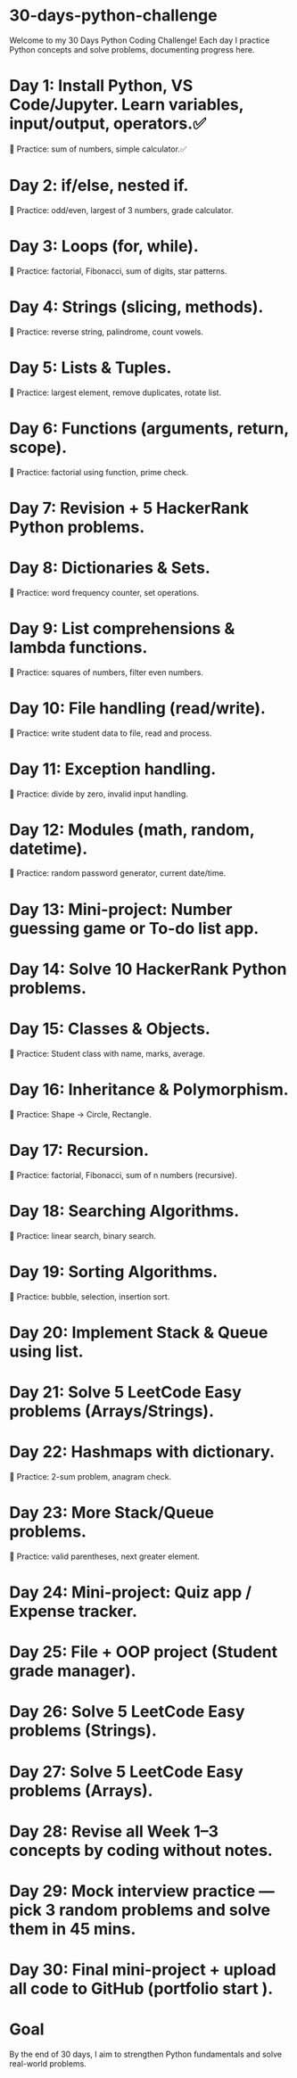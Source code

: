 # 30-days-python-challenge
  Welcome to my 30 Days Python Coding Challenge! Each day I practice Python concepts and solve problems, documenting progress here.
# Day 1: Install Python, VS Code/Jupyter. Learn variables, input/output, operators.✅
🔹 Practice: sum of numbers, simple calculator.✅

# Day 2: if/else, nested if.
🔹 Practice: odd/even, largest of 3 numbers, grade calculator.

# Day 3: Loops (for, while).
🔹 Practice: factorial, Fibonacci, sum of digits, star patterns.

# Day 4: Strings (slicing, methods).
🔹 Practice: reverse string, palindrome, count vowels.

# Day 5: Lists & Tuples.
🔹 Practice: largest element, remove duplicates, rotate list.

# Day 6: Functions (arguments, return, scope).
🔹 Practice: factorial using function, prime check.

# Day 7: Revision + 5 HackerRank Python problems.

# Day 8: Dictionaries & Sets.
🔹 Practice: word frequency counter, set operations.

# Day 9: List comprehensions & lambda functions.
🔹 Practice: squares of numbers, filter even numbers.

# Day 10: File handling (read/write).
🔹 Practice: write student data to file, read and process.

# Day 11: Exception handling.
🔹 Practice: divide by zero, invalid input handling.

# Day 12: Modules (math, random, datetime).
🔹 Practice: random password generator, current date/time.

# Day 13: Mini-project: Number guessing game or To-do list app.

# Day 14: Solve 10 HackerRank Python problems.

# Day 15: Classes & Objects.
🔹 Practice: Student class with name, marks, average.

# Day 16: Inheritance & Polymorphism.
🔹 Practice: Shape → Circle, Rectangle.

# Day 17: Recursion.
🔹 Practice: factorial, Fibonacci, sum of n numbers (recursive).

# Day 18: Searching Algorithms.
🔹 Practice: linear search, binary search.

# Day 19: Sorting Algorithms.
🔹 Practice: bubble, selection, insertion sort.

# Day 20: Implement Stack & Queue using list.

# Day 21: Solve 5 LeetCode Easy problems (Arrays/Strings).

# Day 22: Hashmaps with dictionary.
🔹 Practice: 2-sum problem, anagram check.

# Day 23: More Stack/Queue problems.
🔹 Practice: valid parentheses, next greater element.

# Day 24: Mini-project: Quiz app / Expense tracker.

# Day 25: File + OOP project (Student grade manager).

# Day 26: Solve 5 LeetCode Easy problems (Strings).

# Day 27: Solve 5 LeetCode Easy problems (Arrays).

# Day 28: Revise all Week 1–3 concepts by coding without notes.

# Day 29: Mock interview practice — pick 3 random problems and solve them in 45 mins.

# Day 30: Final mini-project + upload all code to GitHub (portfolio start ).

# Goal
By the end of 30 days, I aim to strengthen Python fundamentals and solve real-world problems.
      
